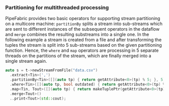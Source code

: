 ### Partitioning for multithreaded processing ###

PipeFabric provides two basic operators for supporting stream partitioning on
a multicore machine: `partitionBy` splits a stream into sub-streams which are sent
to different instances of the subsequent operators in the dataflow and `merge` combines
the resulting substreams into a single one. In the following example a stream
is created from a file and after transforming the tuples the stream is split into
5 sub-streams based on the given partitioning function. Hence, the `where` and `map`
operators are processing in 5 separate threads on the partitions of the stream, which
are finally merged into a single stream again.

```C++
auto s = t->newStreamFromFile("data.csv")
  .extract<Tin>(',')
  .partitionBy<Tin>([](auto tp) { return getAttribute<0>(tp) % 5; }, 5)
  .where<Tin>([](auto tp, bool outdated) { return getAttribute<0>(tp) % 2 == 0; } )
  .map<Tin, Tout>([](auto tp) { return makeTuplePtr(getAttribute<0>(tp)); } )
  .merge<Tout>()
  ..print<Tout>(std::cout);
```
